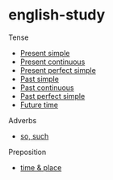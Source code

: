 # english-study

Tense

- [Present simple](tenses/present-simple.md)
- [Present continuous](tenses/present-continuous.md)
- [Present perfect simple](tenses/present-perfect-simple.md)
- [Past simple](tenses/past-simple.md)
- [Past continuous](tenses/past-continuous.md)
- [Past perfect simple](tenses/past-perfect-simple.md)
- [Future time](tenses/future-time.md)

Adverbs

- [so, such](adverbs/so-such.md)

Preposition

- [time & place](prepositions/time-place.md)
